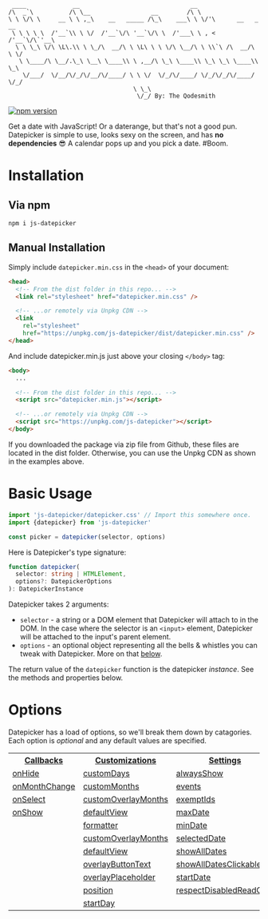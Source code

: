 ```
 ____             __                               __
/\  _`\          /\ \__                 __        /\ \
\ \ \/\ \     __ \ \ ,_\    __   _____ /\_\    ___\ \ \/'\      __   _ __
 \ \ \ \ \  /'__`\\ \ \/  /'__`\/\ '__`\/\ \  /'___\ \ , <    /'__`\/\`'__\
  \ \ \_\ \/\ \L\.\\ \ \_/\  __/\ \ \L\ \ \ \/\ \__/\ \ \\`\ /\  __/\ \ \/
   \ \____/\ \__/.\_\ \__\ \____\\ \ ,__/\ \_\ \____\\ \_\ \_\ \____\\ \_\
    \/___/  \/__/\/_/\/__/\/____/ \ \ \/  \/_/\/____/ \/_/\/_/\/____/ \/_/
                                   \ \_\
                                    \/_/ By: The Qodesmith
```

[![npm version](https://badge.fury.io/js/js-datepicker.svg)](https://badge.fury.io/js/js-datepicker)

Get a date with JavaScript! Or a daterange, but that's not a good pun.
Datepicker is simple to use, looks sexy on the screen, and has
**no dependencies** 😎 A calendar pops up and you pick a date. #Boom.

<!-- TODO - insert picture of Datepicker here. -->

# Installation

## Via npm

```
npm i js-datepicker
```

## Manual Installation

Simply include `datepicker.min.css` in the `<head>` of your document:

```html
<head>
  <!-- From the dist folder in this repo... -->
  <link rel="stylesheet" href="datepicker.min.css" />

  <!-- ...or remotely via Unpkg CDN -->
  <link
    rel="stylesheet"
    href="https://unpkg.com/js-datepicker/dist/datepicker.min.css" />
</head>
```

And include datepicker.min.js just above your closing `</body>` tag:

```html
<body>
  ...

  <!-- From the dist folder in this repo... -->
  <script src="datepicker.min.js"></script>

  <!-- ...or remotely via Unpkg CDN -->
  <script src="https://unpkg.com/js-datepicker"></script>
</body>
```

If you downloaded the package via zip file from Github, these files are located
in the dist folder. Otherwise, you can use the Unpkg CDN as shown in the
examples above.

# Basic Usage

```javascript
import 'js-datepicker/datepicker.css' // Import this somewhere once.
import {datepicker} from 'js-datepicker'

const picker = datepicker(selector, options)
```

Here is Datepicker's type signature:

```typescript
function datepicker(
  selector: string | HTMLElement,
  options?: DatepickerOptions
): DatepickerInstance
```

Datepicker takes 2 arguments:

- `selector` - a string or a DOM element that Datepicker will attach to in the
  DOM. In the case where the selector is an `<input>` element, Datepicker will be
  attached to the input's parent element.
- `options` - an optional object representing all the bells & whistles you can
  tweak with Datepicker. More on that [below](#options).

The return value of the `datepicker` function is the datepicker _instance_. See
the methods and properties below.

# Options

Datepicker has a load of options, so we'll break them down by catagories.
Each option is _optional_ and any default values are specified.

<table>
  <!-- HEADER -->
  <tr>
    <th><a href="./docs/callbacks.md">Callbacks</a></th>
    <th><a href="./docs/customizations.md">Customizations</a></th>
    <th><a href="./docs/settings.md">Settings</a></th>
    <th><a href="./docs/disabling-things.md">Disabling Things</a></th>
  </tr>

  <!-- ROWS -->
  <tr>
    <td><a href="./docs/callbacks.md#onhide">onHide</a></td>
    <td><a href="./docs/customizations.md#customdays">customDays</a></td>
    <td><a href="./docs/settings.md#alwaysshow">alwaysShow</a></td>
    <td><a href="./docs/disabling-things.md#disableyearoverlay">disableYearOverlay</a></td>
  </tr>
  <tr>
    <td><a href="./docs/callbacks.md#onmonthchange">onMonthChange</a></td>
    <td><a href="./docs/customizations.md#custommonths">customMonths</a></td>
    <td><a href="./docs/settings.md#events">events</a></td>
    <td><a href="./docs/disabling-things.md#disableddates">disabledDates</a></td>
  </tr>
  <tr>
    <td><a href="./docs/callbacks.md#onselect">onSelect</a></td>
    <td><a href="./docs/customizations.md#customoverlaymonths">customOverlayMonths</a></td>
    <td><a href="./docs/settings.md#exemptids">exemptIds</a></td>
    <td><a href="./docs/disabling-things.md#disabler">disabler</a></td>
  </tr>
  <tr>
    <td><a href="./docs/callbacks.md#onshow">onShow</a></td>
    <td><a href="./docs/customizations.md#defaultview">defaultView</a></td>
    <td><a href="./docs/settings.md#maxdate">maxDate</a></td>
    <td><a href="./docs/disabling-things.md#noweekends">noWeekends</a></td>
  </tr>
  <tr>
    <td></td>
    <td><a href="./docs/customizations.md#formatter">formatter</a></td>
    <td><a href="./docs/settings.md#mindate">minDate</a></td>
    <td></td>
  </tr>
  <tr>
    <td></td>
    <td><a href="./docs/customizations.md#customoverlaymonths">customOverlayMonths</a></td>
    <td><a href="./docs/settings.md#selecteddate">selectedDate</a></td>
    <td></td>
  </tr>
  <tr>
    <td></td>
    <td><a href="./docs/customizations.md#defaultview">defaultView</a></td>
    <td><a href="./docs/settings.md#showalldates">showAllDates</a></td>
    <td></td>
  </tr>
  <tr>
    <td></td>
    <td><a href="./docs/customizations.md#overlaybuttontext">overlayButtonText</a></td>
    <td><a href="./docs/settings.md#showalldatesclickable">showAllDatesClickable</a></td>
    <td></td>
  </tr>
  <tr>
    <td></td>
    <td><a href="./docs/customizations.md#overlayplaceholder">overlayPlaceholder</a></td>
    <td><a href="./docs/settings.md#startdate">startDate</a></td>
    <td></td>
  </tr>
  <tr>
    <td></td>
    <td><a href="./docs/customizations.md#position">position</a></td>
    <td><a href="./docs/settings.md#respectdisabledreadonly">respectDisabledReadOnly</a></td>
    <td></td>
  </tr>
  <tr>
    <td></td>
    <td><a href="./docs/customizations.md#startday">startDay</a></td>
    <td></td>
    <td></td>
  </tr>
</table>
